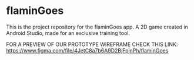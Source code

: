 # flaminGoes
This is the project repository for the flaminGoes app.
A 2D game created in Android Studio, made for an exclusive training tool.

FOR A PREVIEW OF OUR PROTOTYPE WIREFRAME CHECK THIS LINK: https://www.figma.com/file/4JetC8a7b6A9D2BjFpjnPh/flaminGoes
